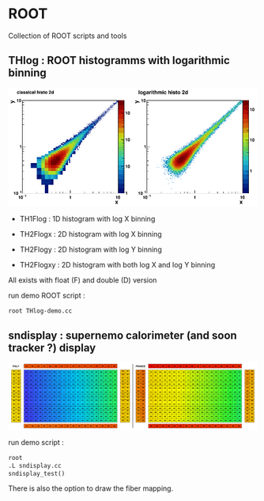 # ROOT


Collection of ROOT scripts and tools


## THlog : ROOT histogramms with logarithmic binning

![THlog screenshot](THlog-demo.png)

- TH1Flog  : 1D histogram with log X binning

- TH2Flogx  : 2D histogram with log X binning
- TH2Flogy  : 2D histogram with log Y binning
- TH2Flogxy : 2D histogram with both log X and log Y binning

All exists with float (F) and double (D) version
   
run demo ROOT script :
```	  
root THlog-demo.cc
```


## sndisplay : supernemo calorimeter (and soon tracker ?) display

![THlog screenshot](sndisplay.png)

run demo script :
```	  
root
.L sndisplay.cc
sndisplay_test()
```

There is also the option to draw the fiber mapping.
